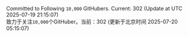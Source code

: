 Committed to Following `10,000` GitHubers. Current: <!-- FOLLOWING_COUNT -->302<!-- FOLLOWING_COUNT --> (Update at UTC <!-- LAST_UPDATED -->2025-07-19 21:15:07<!-- LAST_UPDATED -->)<br>
致力于关注`10,000`个GitHuber。当前：<!-- FOLLOWING_COUNT -->302<!-- FOLLOWING_COUNT --> (更新于北京时间 <!-- LAST_UPDATED_CST -->2025-07-20 05:15:07<!-- LAST_UPDATED_CST -->)
